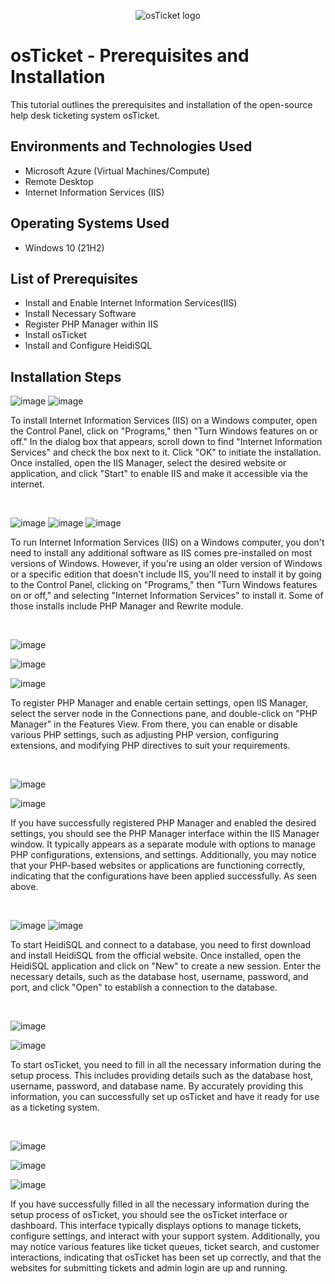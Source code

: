<p align="center">
<img src="https://i.imgur.com/Clzj7Xs.png" alt="osTicket logo"/>
</p>

<h1>osTicket - Prerequisites and Installation</h1>
This tutorial outlines the prerequisites and installation of the open-source help desk ticketing system osTicket.<br />

<h2>Environments and Technologies Used</h2>

- Microsoft Azure (Virtual Machines/Compute)
- Remote Desktop
- Internet Information Services (IIS)

<h2>Operating Systems Used </h2>

- Windows 10</b> (21H2)

<h2>List of Prerequisites</h2>

- Install and Enable Internet Information Services(IIS)
- Install Necessary Software
- Register PHP Manager within IIS
- Install osTicket
- Install and Configure HeidiSQL

<h2>Installation Steps</h2>

<p>
  
![image](https://github.com/ijoshua932/osticket-prereqs/assets/139269375/c5d8d25e-cf9f-4c88-b4ed-7f6baa99843b)
![image](https://github.com/ijoshua932/osticket-prereqs/assets/139269375/8996dae9-730e-4456-b987-aa27c448f930)
</p>
<p>
To install Internet Information Services (IIS) on a Windows computer, open the Control Panel, click on "Programs," then "Turn Windows features on or off." In the dialog box that appears, scroll down to find "Internet Information Services" and check the box next to it. Click "OK" to initiate the installation. Once installed, open the IIS Manager, select the desired website or application, and click "Start" to enable IIS and make it accessible via the internet.
</p>
<br />

<p>
  
![image](https://github.com/ijoshua932/osticket-prereqs/assets/139269375/0db99c32-ff74-4c0c-8d9f-9ff04004cd35)
![image](https://github.com/ijoshua932/osticket-prereqs/assets/139269375/123b3b62-09e7-4b69-82a3-652d5a3f63f7)
![image](https://github.com/ijoshua932/osticket-prereqs/assets/139269375/9379e4ea-edf9-45dc-8ce0-316aacfd5740)

</p>
<p>
To run Internet Information Services (IIS) on a Windows computer, you don't need to install any additional software as IIS comes pre-installed on most versions of Windows. However, if you're using an older version of Windows or a specific edition that doesn't include IIS, you'll need to install it by going to the Control Panel, clicking on "Programs," then "Turn Windows features on or off," and selecting "Internet Information Services" to install it. Some of those installs include PHP Manager and Rewrite module.
</p>
<br />

<p>

![image](https://github.com/ijoshua932/osticket-prereqs/assets/139269375/27391a78-8c5c-43a2-b490-381afe8bdff4)

![image](https://github.com/ijoshua932/osticket-prereqs/assets/139269375/4be11cdf-acc6-4884-bf59-e417992bed73)

![image](https://github.com/ijoshua932/osticket-prereqs/assets/139269375/0e316ae9-54c3-4233-a598-3e832cf01675)
</p>
<p>
To register PHP Manager and enable certain settings, open IIS Manager, select the server node in the Connections pane, and double-click on "PHP Manager" in the Features View. From there, you can enable or disable various PHP settings, such as adjusting PHP version, configuring extensions, and modifying PHP directives to suit your requirements.
</p>
<br />

<p>

![image](https://github.com/ijoshua932/osticket-prereqs/assets/139269375/4e81c107-6547-4743-87ca-49c5e2b2737b)

![image](https://github.com/ijoshua932/osticket-prereqs/assets/139269375/9aab97ff-2577-418f-b978-84ddcfdab7dc)
</p>
<p>
If you have successfully registered PHP Manager and enabled the desired settings, you should see the PHP Manager interface within the IIS Manager window. It typically appears as a separate module with options to manage PHP configurations, extensions, and settings. Additionally, you may notice that your PHP-based websites or applications are functioning correctly, indicating that the configurations have been applied successfully. As seen above.
</p>
<br />

<p>

![image](https://github.com/ijoshua932/osticket-prereqs/assets/139269375/129f3c20-4376-483a-b981-01bc5349ef0f)
![image](https://github.com/ijoshua932/osticket-prereqs/assets/139269375/f23e5f03-7201-4c82-8caa-d0aadc677ab5)
</p>
<p>
To start HeidiSQL and connect to a database, you need to first download and install HeidiSQL from the official website. Once installed, open the HeidiSQL application and click on "New" to create a new session. Enter the necessary details, such as the database host, username, password, and port, and click "Open" to establish a connection to the database.
</p>
<br />

<p>

![image](https://github.com/ijoshua932/osticket-prereqs/assets/139269375/e4848fde-9aa2-43f5-9a0b-93900f2edb82)

![image](https://github.com/ijoshua932/osticket-prereqs/assets/139269375/ca58826b-c9b9-4ce6-bcea-e115207a734f)
</p>
<p>
To start osTicket, you need to fill in all the necessary information during the setup process. This includes providing details such as the database host, username, password, and database name. By accurately providing this information, you can successfully set up osTicket and have it ready for use as a ticketing system.
</p>
<br />

<p>

![image](https://github.com/ijoshua932/osticket-prereqs/assets/139269375/11ea13e8-3c0a-4817-b526-8579943b0d93)

![image](https://github.com/ijoshua932/osticket-prereqs/assets/139269375/f3dc65b8-8815-444f-b759-6320ea3baa43)

![image](https://github.com/ijoshua932/osticket-prereqs/assets/139269375/718049a8-3384-40b6-9b29-3be0828fa0c8)
</p>
<p>
If you have successfully filled in all the necessary information during the setup process of osTicket, you should see the osTicket interface or dashboard. This interface typically displays options to manage tickets, configure settings, and interact with your support system. Additionally, you may notice various features like ticket queues, ticket search, and customer interactions, indicating that osTicket has been set up correctly, and that the websites for submitting tickets and admin login are up and running.
</p>
<br />
